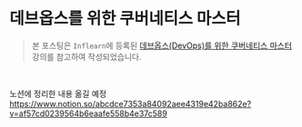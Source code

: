 # 데브옵스를 위한 쿠버네티스 마스터
> 본 포스팅은 `Inflearn`에 등록된 [데브옵스(DevOps)를 위한 쿠버네티스 마스터](https://www.inflearn.com/course/%EB%8D%B0%EB%B8%8C%EC%98%B5%EC%8A%A4-%EC%BF%A0%EB%B2%84%EB%84%A4%ED%8B%B0%EC%8A%A4-%EB%A7%88%EC%8A%A4%ED%84%B0) 강의를 참고하여 작성되었습니다.
<br/>

노션에 정리한 내용 옮길 예정
https://www.notion.so/abcdce7353a84092aee4319e42ba862e?v=af57cd0239564b6eaafe558b4e37c589
